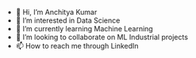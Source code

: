 - 👋 Hi, I’m Anchitya Kumar 
- 👀 I’m interested in Data Science
- 🌱 I’m currently learning Machine       Learning 
- 💞️ I’m looking to collaborate on          ML Industrial projects
- 📫 How to reach me through LinkedIn
     
  

<!---
Anchit-2002/Anchit-2002 is a ✨ special ✨ repository because its `README.md` (this file) appears on your GitHub profile.
You can click the Preview link to take a look at your changes.
--->
